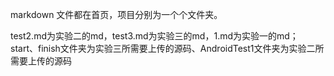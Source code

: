 markdown 文件都在首页，项目分别为一个个文件夹。

test2.md为实验二的md，test3.md为实验三的md，1.md为实验一的md；
start、finish文件夹为实验三所需要上传的源码、AndroidTest1文件夹为实验二所需要上传的源码
